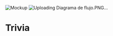 ![Mockup](https://github.com/Laueng/Trivia/assets/113802190/96845859-091b-41ab-b5fe-3be3b228eb46)
![Uploading Diagrama de flujo.PNG…]()
# Trivia
